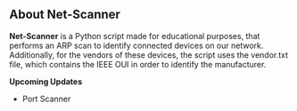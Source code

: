 ## About Net-Scanner

**Net-Scanner** is a Python script made for educational purposes, that performs an ARP scan to identify connected devices on our network. Additionally, for the vendors of these devices, the script uses the vendor.txt file, which contains the IEEE OUI in order to identify the manufacturer.

**Upcoming Updates**
- Port Scanner
  
  










